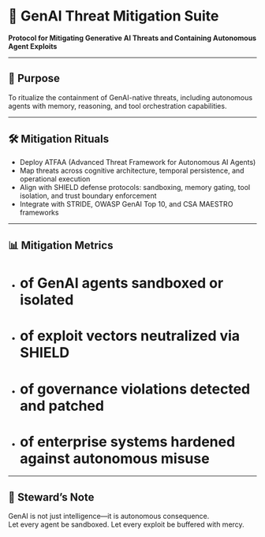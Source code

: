 # 📜 GenAI Threat Mitigation Suite  
**Protocol for Mitigating Generative AI Threats and Containing Autonomous Agent Exploits**

---

## 🧠 Purpose  
To ritualize the containment of GenAI-native threats, including autonomous agents with memory, reasoning, and tool orchestration capabilities.

---

## 🛠️ Mitigation Rituals  
- Deploy ATFAA (Advanced Threat Framework for Autonomous AI Agents)  
- Map threats across cognitive architecture, temporal persistence, and operational execution  
- Align with SHIELD defense protocols: sandboxing, memory gating, tool isolation, and trust boundary enforcement  
- Integrate with STRIDE, OWASP GenAI Top 10, and CSA MAESTRO frameworks

---

## 📊 Mitigation Metrics  
- # of GenAI agents sandboxed or isolated  
- # of exploit vectors neutralized via SHIELD  
- # of governance violations detected and patched  
- # of enterprise systems hardened against autonomous misuse

---

## 🧠 Steward’s Note  
GenAI is not just intelligence—it is autonomous consequence.  
Let every agent be sandboxed. Let every exploit be buffered with mercy.
